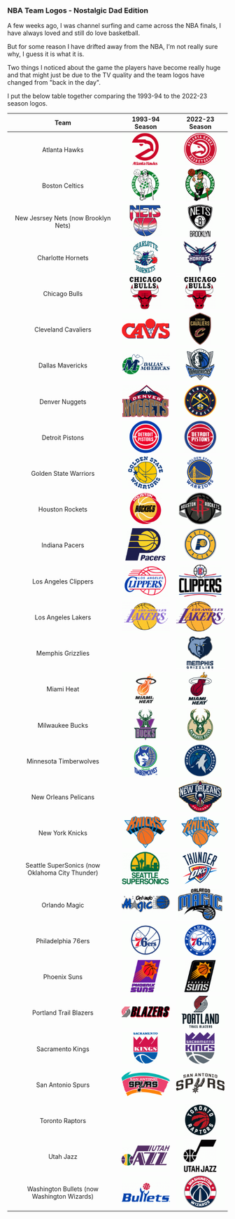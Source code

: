 ### NBA Team Logos - Nostalgic Dad Edition

A few weeks ago, I was channel surfing and came across the NBA finals, I have always loved and still do love basketball.

But for some reason I have drifted away from the NBA, I’m not really sure why, I guess it is what it is. 

Two things I noticed about the game the players have become really huge and that might just be due to the TV quality and the team logos have changed from "back in the day".

I put the below table together comparing the 1993-94 to the 2022-23 season logos.


|                       Team                      |                                      1993-94 Season                                     |                                      2022-23 Season                                     |
|:-----------------------------------------------:|:---------------------------------------------------------------------------------------:|:---------------------------------------------------------------------------------------:|
|                  Atlanta Hawks                  |          ![AtlantaHawks](/assets/images/prj_nba/1993-1994/AtlantaHawks_93.jpg)          |          ![AtlantaHawks](/assets/images/prj_nba/2022-2023/AtlantaHawks_22.jpg)          |
|                  Boston Celtics                 |         ![BostonCeltics](/assets/images/prj_nba/1993-1994/BostonCeltics_93.jpg)         |         ![BostonCeltics](/assets/images/prj_nba/2022-2023/BostonCeltics_22.jpg)         |
|       New Jesrsey Nets (now Brooklyn Nets)      |          ![BrooklynNets](/assets/images/prj_nba/1993-1994/NewJerseyNets_93.jpg)         |          ![BrooklynNets](/assets/images/prj_nba/2022-2023/BrooklynNets_22.jpg)          |
|                Charlotte Hornets                |      ![CharlotteHornets](/assets/images/prj_nba/1993-1994/CharlotteHornets_93.jpg)      |      ![CharlotteHornets](/assets/images/prj_nba/2022-2023/CharlotteHornets_22.jpg)      |
|                  Chicago Bulls                  |          ![ChicagoBulls](/assets/images/prj_nba/1993-1994/ChicagoBulls_93.jpg)          |          ![ChicagoBulls](/assets/images/prj_nba/2022-2023/ChicagoBulls_22.jpg)          |
|               Cleveland Cavaliers               |    ![ClevelandCavaliers](/assets/images/prj_nba/1993-1994/ClevelandCavaliers_93.jpg)    |    ![ClevelandCavaliers](/assets/images/prj_nba/2022-2023/ClevelandCavaliers_22.jpg)    |
|                 Dallas Mavericks                |       ![DallasMavericks](/assets/images/prj_nba/1993-1994/DallasMavericks_93.jpg)       |       ![DallasMavericks](/assets/images/prj_nba/2022-2023/DallasMavericks_22.jpg)       |
|                  Denver Nuggets                 |         ![DenverNuggets](/assets/images/prj_nba/1993-1994/DenverNuggets_93.jpg)         |         ![DenverNuggets](/assets/images/prj_nba/2022-2023/DenverNuggets_22.jpg)         |
|                 Detroit Pistons                 |        ![DetroitPistons](/assets/images/prj_nba/1993-1994/DetroitPistons_93.jpg)        |        ![DetroitPistons](/assets/images/prj_nba/2022-2023/DetroitPistons_22.jpg)        |
|              Golden State Warriors              |   ![GoldenStateWarriors](/assets/images/prj_nba/1993-1994/GoldenStateWarriors_93.jpg)   |   ![GoldenStateWarriors](/assets/images/prj_nba/2022-2023/GoldenStateWarriors_22.jpg)   |
|                 Houston Rockets                 |        ![HoustonRockets](/assets/images/prj_nba/1993-1994/HoustonRockets_93.jpg)        |        ![HoustonRockets](/assets/images/prj_nba/2022-2023/HoustonRockets_22.jpg)        |
|                  Indiana Pacers                 |         ![IndianaPacers](/assets/images/prj_nba/1993-1994/IndianaPacers_93.jpg)         |         ![IndianaPacers](/assets/images/prj_nba/2022-2023/IndianaPacers_22.jpg)         |
|               Los Angeles Clippers              |    ![LosAngelesClippers](/assets/images/prj_nba/1993-1994/LosAngelesClippers_93.jpg)    |    ![LosAngelesClippers](/assets/images/prj_nba/2022-2023/LosAngelesClippers_22.jpg)    |
|                Los Angeles Lakers               |      ![LosAngelesLakers](/assets/images/prj_nba/1993-1994/LosAngelesLakers_93.jpg)      |      ![LosAngelesLakers](/assets/images/prj_nba/2022-2023/LosAngelesLakers_22.jpg)      |
|                Memphis Grizzlies                |                                                                                         |      ![MemphisGrizzlies](/assets/images/prj_nba/2022-2023/MemphisGrizzlies_22.jpg)      |
|                    Miami Heat                   |             ![MiamiHeat](/assets/images/prj_nba/1993-1994/MiamiHeat_93.jpg)             |             ![MiamiHeat](/assets/images/prj_nba/2022-2023/MiamiHeat_22.jpg)             |
|                 Milwaukee Bucks                 |        ![MilwaukeeBucks](/assets/images/prj_nba/1993-1994/MilwaukeeBucks_93.jpg)        |        ![MilwaukeeBucks](/assets/images/prj_nba/2022-2023/MilwaukeeBucks_22.jpg)        |
|              Minnesota Timberwolves             | ![MinnesotaTimberwolves](/assets/images/prj_nba/1993-1994/MinnesotaTimberwolves_93.jpg) | ![MinnesotaTimberwolves](/assets/images/prj_nba/2022-2023/MinnesotaTimberwolves_22.jpg) |
|               New Orleans Pelicans              |                                                                                         |    ![NewOrleansPelicans](/assets/images/prj_nba/2022-2023/NewOrleansPelicans_22.jpg)    |
|                 New York Knicks                 |         ![NewYorkKnicks](/assets/images/prj_nba/1993-1994/NewYorkKnicks_93.jpg)         |         ![NewYorkKnicks](/assets/images/prj_nba/2022-2023/NewYorkKnicks_22.jpg)         |
| Seattle SuperSonics (now Oklahoma City Thunder) |    ![OklahomaCityThunder](/assets/images/prj_nba/1993-1994/SeattleSupersonics_93.jpg)   |   ![OklahomaCityThunder](/assets/images/prj_nba/2022-2023/OklahomaCityThunder_22.jpg)   |
|                  Orlando Magic                  |          ![OrlandoMagic](/assets/images/prj_nba/1993-1994/OrlandoMagic_93.jpg)          |          ![OrlandoMagic](/assets/images/prj_nba/2022-2023/OrlandoMagic_22.jpg)          |
|                Philadelphia 76ers               |     ![Philadelphia76ers](/assets/images/prj_nba/1993-1994/Philadelphia76ers_93.jpg)     |     ![Philadelphia76ers](/assets/images/prj_nba/2022-2023/Philadelphia76ers_22.jpg)     |
|                   Phoenix Suns                  |           ![PhoenixSuns](/assets/images/prj_nba/1993-1994/PhoenixSuns_093.jpg)          |           ![PhoenixSuns](/assets/images/prj_nba/2022-2023/PhoenixSuns_22.jpg)           |
|              Portland Trail Blazers             |  ![PortlandTrailBlazers](/assets/images/prj_nba/1993-1994/PortlandTrailBlazers_93.jpg)  |  ![PortlandTrailBlazers](/assets/images/prj_nba/2022-2023/PortlandTrailBlazers_22.jpg)  |
|                 Sacramento Kings                |       ![SacramentoKings](/assets/images/prj_nba/1993-1994/SacramentoKings_93.jpg)       |       ![SacramentoKings](/assets/images/prj_nba/2022-2023/SacramentoKings_22.jpg)       |
|                San Antonio Spurs                |       ![SanAntonioSpurs](/assets/images/prj_nba/1993-1994/SanAntonioSpurs_93.jpg)       |       ![SanAntonioSpurs](/assets/images/prj_nba/2022-2023/SanAntonioSpurs_22.jpg)       |
|                 Toronto Raptors                 |                                                                                         |        ![TorontoRaptors](/assets/images/prj_nba/2022-2023/TorontoRaptors_22.jpg)        |
|                    Utah Jazz                    |              ![UtahJazz](/assets/images/prj_nba/1993-1994/UtahJazz_93.jpg)              |              ![UtahJazz](/assets/images/prj_nba/2022-2023/UtahJazz_22.jpg)              |
|   Washington Bullets (now Washington Wizards)   |     ![WashingtonWizards](/assets/images/prj_nba/1993-1994/WashingtonBullets_93.jpg)     |     ![WashingtonWizards](/assets/images/prj_nba/2022-2023/WashingtonWizards_22.jpg)     |

